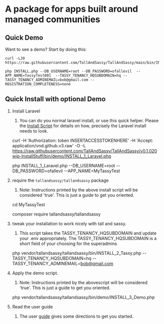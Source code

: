 # A package for apps built around managed communities

## Quick Demo
Want to see a demo? Start by doing this:

    curl -LJO  https://raw.githubusercontent.com/TallAndSassy/TallAndSassy/main/bin/INSTALL.php

    php INSTALL.php --DB_USERNAME=root --DB_PASSWORD=ofallevil  --APP_NAME=TassyTest001  --TASSY_TENANCY_HQSUBDOMAIN=hq --TASSY_TENANCY_ADMINEMAIL=bob@gmail.com --REGISTRATION_COMPLETENESS=none


## Quick Install with optional Demo

1. Install Laravel
   1. You can do you normal laravel install, or use this quick helper. Please the [Install Script](./bin/demo/INSTALL_1_Laravel.php) for details on how, precisely the Laravel install needs to look. 


    curl -H 'Authorization: token INSERTACCESSTOKENHERE' -H 'Accept: application/vnd.github.v3.raw' -O -L  https://raw.githubusercontent.com/TallAndSassy/TallAndSassy/v0.1.020wip-InstallStuff/bin/demo/INSTALL_1_Laravel.php
    
    php INSTALL_1_Laravel.php --DB_USERNAME=root --DB_PASSWORD=ofallevil --APP_NAME=MyTassyTest


2. require the `tallandsassy/tallandsassy` package
   1. Note: Instructions printed by the above install script will be considered 'true'. This is just a guide to get you oriented.


    cd MyTassyTest

    composer require tallandsassy/tallandsassy

3. tweak your installation to work nicely with tall and sassy.
   1. This script takes the TASSY_TENANCY_HQSUBDOMAIN and update your .env appropriately. The TASSY_TENANCY_HQSUBDOMAIN is a short field of your choosing for the superadmins
   

    php vendor/tallandsassy/tallandsassy/bin/INSTALL_2_Tassy.php --TASSY_TENANCY_HQSUBDOMAIN=hq --TASSY_TENANCY_ADMINEMAIL=bob@gmail.com

4. Apply the demo script.
   1. Note: Instructions printed by the abovescript will be considered 'true'. This is just a guide to get you oriented.


    php vendor/tallandsassy/tallandsassy/bin/demo/INSTALL_3_Demo.php

5. Read the user guide
   1. The user [guide](./USERS_GUIDE.md) gives some directions to get you started.